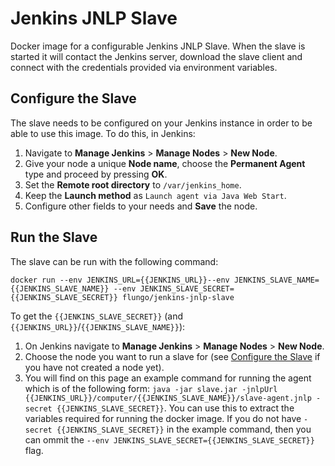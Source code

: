 # Jenkins JNLP Slave

Docker image for a configurable Jenkins JNLP Slave. When the slave is started it will contact the Jenkins server, download the slave client and connect with the credentials provided via environment variables.

## Configure the Slave

The slave needs to be configured on your Jenkins instance in order to be able to use this image. To do this, in Jenkins:

1. Navigate to **Manage Jenkins** > **Manage Nodes** > **New Node**.
2. Give your node a unique **Node name**, choose the **Permanent Agent** type and proceed by pressing **OK**.
3. Set the **Remote root directory** to `/var/jenkins_home`.
4. Keep the **Launch method** as `Launch agent via Java Web Start`.
5. Configure other fields to your needs and **Save** the node.

## Run the Slave

The slave can be run with the following command:

```
docker run --env JENKINS_URL={{JENKINS_URL}}--env JENKINS_SLAVE_NAME={{JENKINS_SLAVE_NAME}} --env JENKINS_SLAVE_SECRET={{JENKINS_SLAVE_SECRET}} flungo/jenkins-jnlp-slave
```

To get the `{{JENKINS_SLAVE_SECRET}}` (and `{{JENKINS_URL}}`/`{{JENKINS_SLAVE_NAME}}`):

1. On Jenkins navigate to **Manage Jenkins** > **Manage Nodes** > **New Node**.
2. Choose the node you want to run a slave for (see [Configure the Slave](#configure-the-slave) if you have not created a node yet).
3. You will find on this page an example command for running the agent which is of the following form: `java -jar slave.jar -jnlpUrl {{JENKINS_URL}}/computer/{{JENKINS_SLAVE_NAME}}/slave-agent.jnlp -secret {{JENKINS_SLAVE_SECRET}}`. You can use this to extract the variables required for running the docker image. If you do not have `-secret {{JENKINS_SLAVE_SECRET}}` in the example command, then you can ommit the `--env JENKINS_SLAVE_SECRET={{JENKINS_SLAVE_SECRET}}` flag.

